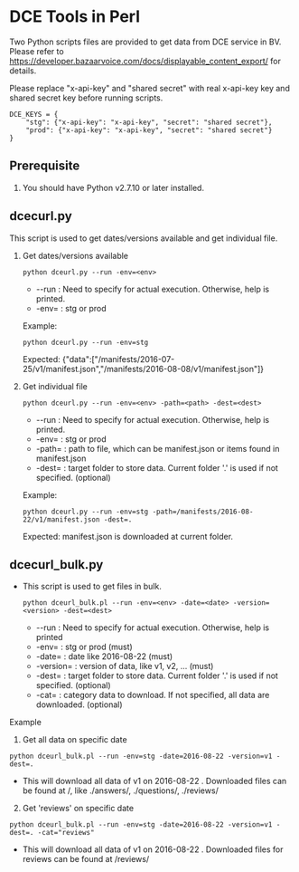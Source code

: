 # DCE Tools in Perl

Two Python scripts files are provided to get data from DCE service in BV. Please refer to https://developer.bazaarvoice.com/docs/displayable_content_export/ for details.

Please replace "x-api-key" and "shared secret" with real x-api-key key and shared secret key before running scripts.
```
DCE_KEYS = {
    "stg": {"x-api-key": "x-api-key", "secret": "shared secret"},
    "prod": {"x-api-key": "x-api-key", "secret": "shared secret"}
}
```

## Prerequisite
1. You should have Python v2.7.10 or later installed.

## dcecurl.py

This script is used to get dates/versions available and get individual file.

1. Get dates/versions available   
   ```
   python dceurl.py --run -env=<env> 
   ```
   - --run : Need to specify for actual execution. Otherwise, help is printed.
   - -env=<env> : stg or prod   
   
   Example:
     ```
     python dceurl.py --run -env=stg 
     ```
     Expected:
     {"data":["/manifests/2016-07-25/v1/manifest.json","/manifests/2016-08-08/v1/manifest.json"]}
     
2. Get individual file
   ```
   python dceurl.py --run -env=<env> -path=<path> -dest=<dest>
   ```
   - --run : Need to specify for actual execution. Otherwise, help is printed.
   - -env=<env> : stg or prod 
   - -path=<path> : path to file, which can be manifest.json or items found in manifest.json 
   - -dest=<dest> : target folder to store data. Current folder '.' is used if not specified. (optional)
   
   Example:
     ```
     python dceurl.py --run -env=stg -path=/manifests/2016-08-22/v1/manifest.json -dest=.
     ```
     Expected:
     manifest.json is downloaded at current folder.
     
    
## dcecurl_bulk.py

- This script is used to get files in bulk.
  ```
  python dceurl_bulk.pl --run -env=<env> -date=<date> -version=<version> -dest=<dest>
  ```
  - --run : Need to specify for actual execution. Otherwise, help is printed
  - -env=<env> : stg or prod (must)
  - -date=<date> : date like 2016-08-22 (must)
  - -version=<version> : version of data, like v1, v2, ... (must)
  - -dest=<dest> : target folder to store data. Current folder '.' is used if not specified. (optional)
  - -cat=<category> : category data to download. If not specified, all data are downloaded. (optional)
 

Example

1. Get all data on specific date
```
python dceurl_bulk.pl --run -env=stg -date=2016-08-22 -version=v1 -dest=.
```
  - This will download all data of v1 on 2016-08-22 . Downloaded files can be found at <dest>/<category>, like ./answers/, ./questions/, ./reviews/

2. Get 'reviews' on specific date
```
python dceurl_bulk.pl --run -env=stg -date=2016-08-22 -version=v1 -dest=. -cat="reviews"
```
  - This will download all data of v1 on 2016-08-22 . Downloaded files for reviews can be found at <dest>/reviews/